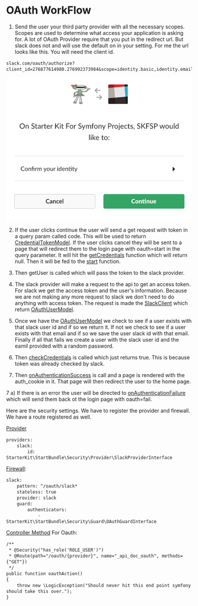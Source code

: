 # OAuth WorkFlow

1) Send the user your third party provider with all the necessary scopes. Scopes are used to determine what access your application is asking for.  A lot of OAuth Provider require that you put in the redirect url.  But slack does not and will use the default on in your setting.  For me the url looks like this.  You will need the client id.

``` 
slack.com/oauth/authorize?client_id=276877614980.276992373984&scope=identity.basic,identity.email
```

![oauth_screen](slack_screen.png)

2) If the user clicks continue the user will send a get request with token in a query param called code.  This will be used to return [CredentialTokenModel](https://github.com/phptuts/StarterBundleForSymfony/blob/master/Model/Credential/CredentialTokenModel.php).  If the user clicks cancel they will be sent to a page that will redirect them to the login page with oauth=start in the query parameter. It will hit the [getCredentials](https://github.com/phptuts/StarterBundleForSymfony/blob/master/Security/Guard/OAuthGuard.php#L81) function which will return null.  Then it will be fed to the [start](https://github.com/phptuts/StarterBundleForSymfony/blob/master/Security/Guard/OAuthGuard.php#L133) function.

3) Then getUser is called which will pass the token to the slack provider.

4) The slack provider will make a request to the api to get an access token.  For slack we get the access token and the user's information.  Because we are not making any more request to slack we don't need to do anything with access token.  The request is made the [SlackClient](https://github.com/phptuts/StarterBundleForSymfony/blob/master/Client/SlackClient.php) which return [OAuthUserModel](https://github.com/phptuts/StarterBundleForSymfony/blob/master/Model/User/OAuthUser.php).  

5) Once we have the [OAuthUserModel](https://github.com/phptuts/StarterBundleForSymfony/blob/master/Model/User/OAuthUser.php) we check to see if a user exists with that slack user id and if so we return it.  If not we check to see if a user exists with that email and if so we save the user slack id with that email.  Finally if all that fails we create a user with the slack user id and the eamil provided with a random password.

6) Then [checkCredentials](https://github.com/phptuts/StarterBundleForSymfony/blob/master/Security/Guard/GuardTrait.php#L41) is called which just returns true.  This is because token was already checked by slack.

7) Then [onAuthenticationSuccess](https://github.com/phptuts/StarterBundleForSymfony/blob/master/Security/Guard/OAuthGuard.php#L97) is call and a page is rendered with the auth_cookie in it.  That page will then redirect the user to the home page.

7 a) If there is an error the user will be directed to [onAuthenticationFailure](https://github.com/phptuts/StarterBundleForSymfony/blob/master/Security/Guard/OAuthGuard.php#L116) which will send them back ot the login page with oauth=fail.


Here are the security settings.  We have to register the provider and firewall.  We have a route registered as well.

[Provider](https://github.com/phptuts/starter-bundle-example/blob/master/app/config/security.yml#L14)

``` 
providers:
    slack:
        id: StarterKit\StartBundle\Security\Provider\SlackProviderInterface

```

[Firewall](https://github.com/phptuts/starter-bundle-example/blob/master/app/config/security.yml#L51):

``` 
slack:
    pattern: ^/oauth/slack*
    stateless: true
    provider: slack
    guard:
        authenticators:
            - StarterKit\StartBundle\Security\Guard\OAuthGuardInterface

```

[Controller Method](https://github.com/phptuts/StarterBundleForSymfony/blob/master/Controller/SecurityController.php#L40) For Oauth:

``` 
/**
 * @Security("has_role('ROLE_USER')")
 * @Route(path="/oauth/{provider}", name="_api_doc_oauth", methods={"GET"})
 */
public function oauthAction()
{
    throw new \LogicException("Should never hit this end point symfony should take this over.");
}
```
